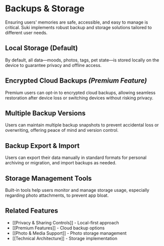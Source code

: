 # Backups & Storage

Ensuring users' memories are safe, accessible, and easy to manage is critical. Suki implements robust backup and storage solutions tailored to different user needs.

## Local Storage (Default)
By default, all data—moods, photos, tags, pet state—is stored locally on the device to guarantee privacy and offline access.

## Encrypted Cloud Backups *(Premium Feature)*
Premium users can opt-in to encrypted cloud backups, allowing seamless restoration after device loss or switching devices without risking privacy.

## Multiple Backup Versions
Users can maintain multiple backup snapshots to prevent accidental loss or overwriting, offering peace of mind and version control.

## Backup Export & Import
Users can export their data manually in standard formats for personal archiving or migration, and import backups as needed.

## Storage Management Tools
Built-in tools help users monitor and manage storage usage, especially regarding photo attachments, to prevent app bloat.

## Related Features
- [[Privacy & Sharing Controls]] - Local-first approach
- [[Premium Features]] - Cloud backup options
- [[Photo & Media Support]] - Photo storage management
- [[Technical Architecture]] - Storage implementation
